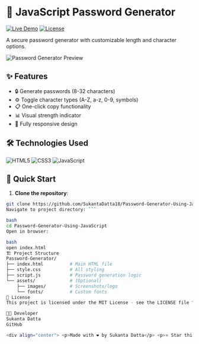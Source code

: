 # 🔐 JavaScript Password Generator

[![Live Demo](https://img.shields.io/badge/🚀_Live_Demo-Vercel-black?style=for-the-badge&logo=vercel)](https://password-generator-using-java-script.vercel.app)
[![License](https://img.shields.io/badge/License-MIT-blue?style=for-the-badge)](LICENSE)

A secure password generator with customizable length and character options.

![Password Generator Preview](./assets/preview.png)

## ✨ Features
- 🔒 Generate passwords (8-32 characters)
- ⚙️ Toggle character types (A-Z, a-z, 0-9, symbols)
- 📋 One-click copy functionality
- 📊 Visual strength indicator
- 📱 Fully responsive design

## 🛠️ Technologies Used
<p align="left">
  <img src="https://img.shields.io/badge/HTML5-E34F26?style=for-the-badge&logo=html5&logoColor=white" alt="HTML5">
  <img src="https://img.shields.io/badge/CSS3-1572B6?style=for-the-badge&logo=css3&logoColor=white" alt="CSS3">
  <img src="https://img.shields.io/badge/JavaScript-F7DF1E?style=for-the-badge&logo=javascript&logoColor=black" alt="JavaScript">
</p>

## 🚀 Quick Start

1. **Clone the repository**:
```bash
git clone https://github.com/SukantaDatta18/Password-Generator-Using-JavaScript.git
Navigate to project directory: ```

bash
cd Password-Generator-Using-JavaScript
Open in browser:

bash
open index.html
🏗️ Project Structure
Password-Generator/
├── index.html          # Main HTML file
├── style.css           # All styling
├── script.js           # Password generation logic
└── assets/             # (Optional)
    ├── images/         # Screenshots/logo
    └── fonts/          # Custom fonts
📜 License
This project is licensed under the MIT License - see the LICENSE file for details.

👨‍💻 Developer
Sukanta Datta
GitHub

<div align="center"> <p>Made with ❤️ by Sukanta Datta</p> <p>⭐ Star this repository if you find it useful!</p> </div> 
